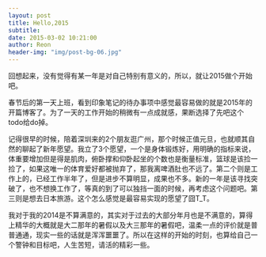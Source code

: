 ```yaml
---
layout: post  
title: Hello,2015  
subtitle: 
date: 2015-03-02 10:21:00
author: Reon
header-img: "img/post-bg-06.jpg"
---
```

回想起来，没有觉得有某一年是对自己特别有意义的，所以，就让2015做个开始吧。  
<!--more-->
春节后的第一天上班，看到印象笔记的待办事项中感觉最容易做的就是2015年的开篇博客了。为了一天的工作开始的稍微有一点成就感，果断选择了先吧这个todo给do掉。  
  
记得很早的时候，陪着深圳来的2个朋友逛广州，那个时候正值元旦，也就顺其自然的聊起了新年愿望。我立了3个愿望，一个是身体锻炼好，用明确的指标来说，体重要增加但是得是肌肉，俯卧撑和仰卧起坐的个数也是衡量标准，篮球是该捡一捡了，如果这唯一的体育爱好都被抛弃了，那我离啤酒肚也不远了。第二个则是工作上的，已经工作半年了，但是进步不算明显，成果也不多。新的一年是该寻找突破了，也不想换工作了，等真的到了可以独挡一面的时候，再考虑这个问题吧。第三则是想去日本旅游。这个怎么感觉是最容易实现的愿望了囧T_T。  

我对于我的2014是不算满意的，其实对于过去的大部分年月也是不满意的，算得上精华的大概就是大二那年的暑假以及大三那年的暑假吧，温柔一点的评价就是普普通通，现实一些的话就是浑浑噩噩了。所以在这样的开始的时刻，也算给自己一个警钟和目标吧，人生苦短，请活的精彩一些。